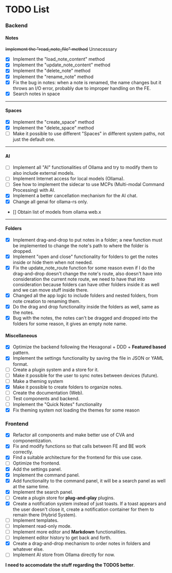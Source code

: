 # TODO List

### Backend

#### Notes
~~Implement the "read_note_file" method~~ Unnecessary
- [x] Implement the "load_note_content" method
- [x] Implement the "update_note_content" method
- [x] Implement the "delete_note" method
- [x] Implement the "rename_note" method
- [x] Fix the bug in notes: when a note is renamed, the name changes but it throws an I/O error, probably due to improper handling on the FE.
- [x] Search notes in space

---

#### Spaces
- [x] Implement the "create_space" method
- [x] Implement the "delete_space" method
- [ ] Make it possible to use different "Spaces" in different system paths, not just the default one.

---

#### AI
- [ ] Implement all "AI" functionalities of Ollama and try to modify them to also include external models.
- [ ] Implement Internet access for local models (Ollama).
- [ ] See how to implement the sidecar to use MCPs (Multi-modal Command Processing) with AI.
- [X] Implement a better cancellation mechanism for the AI chat.
- [X] Change all genai for ollama-rs only.
- [] Obtain list of models from ollama web.x

---

#### Folders
- [x] Implement drag-and-drop to put notes in a folder; a new function must be implemented to change the note's path to where the folder is dropped.
- [x] Implement "open and close" functionality for folders to get the notes inside or hide them when not needed.
- [x] Fix the update_note_route function for some reason even if I do the drag-and-drop doesn't change the note's route, also doesn't have into consideration the current note route, we need to have that into consideration because folders can have other folders inside it as well and we can move stuff inside there.
- [x] Changed all the app logic to include folders and nested folders, from note creation to renaming them.
- [x] Do the drag and drop functionality inside the folders as well, same as the notes.
- [X] Bug with the notes, the notes can't be dragged and dropped into the folders for some reason, it gives an empty note name.

#### Miscellaneous
- [x] Optimize the backend following the Hexagonal + DDD + **Featured based** pattern.
- [x] Implement the settings functionality by saving the file in JSON or YAML format.
- [ ] Create a plugin system and a store for it.
- [ ] Make it possible for the user to sync notes between devices (future).
- [ ] Make a theming system
- [x] Make it possible to create folders to organize notes.
- [ ] Create the documentation (Web).
- [ ] Test components and backend.
- [ ] Implement the "Quick Notes" functionality
- [X] Fix theming system not loading the themes for some reason

### Frontend

- [x] Refactor all components and make better use of CVA and componentization.
- [x] Fix and modify functions so that calls between FE and BE work correctly.
- [x] Find a suitable architecture for the frontend for this use case.
- [ ] Optimize the frontend.
- [X] Add the settings panel.
- [X] Implement the command panel.
- [x] Add functionality to the command panel, it will be a search panel as well at the same time.
- [x] Implement the search panel.
- [ ] Create a plugin store for **plug-and-play** plugins.
- [x] Create a notification system instead of just toasts. If a toast appears and the user doesn't close it, create a notification container for them to remain there (Hybrid System).
- [ ] Implement templates.
- [ ] Implement read-only mode.
- [ ] Implement more editor and **Markdown** functionalities.
- [ ] Implement editor history to get back and forth.
- [x] Create a drag-and-drop mechanism to order notes in folders and whatever else.
- [ ] Implement AI store from Ollama directly for now.

**I need to accomodate the stuff regarding the TODOS better**.